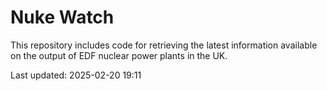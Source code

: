 # Nuke Watch

This repository includes code for retrieving the latest information available on the output of EDF nuclear power plants in the UK.

Last updated: 2025-02-20 19:11